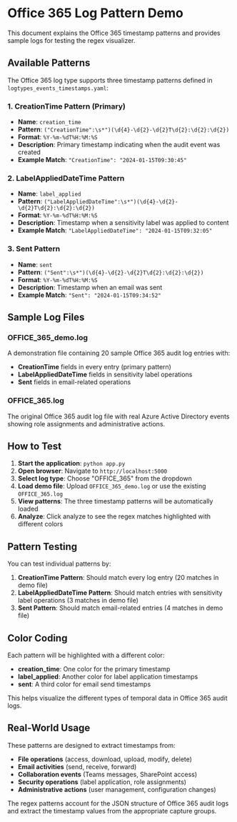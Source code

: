 # Office 365 Log Pattern Demo

This document explains the Office 365 timestamp patterns and provides sample logs for testing the regex visualizer.

## Available Patterns

The Office 365 log type supports three timestamp patterns defined in `logtypes_events_timestamps.yaml`:

### 1. CreationTime Pattern (Primary)
- **Name**: `creation_time`
- **Pattern**: `("CreationTime":\s*")(\d{4}-\d{2}-\d{2}T\d{2}:\d{2}:\d{2})`
- **Format**: `%Y-%m-%dT%H:%M:%S`
- **Description**: Primary timestamp indicating when the audit event was created
- **Example Match**: `"CreationTime": "2024-01-15T09:30:45"`

### 2. LabelAppliedDateTime Pattern
- **Name**: `label_applied`
- **Pattern**: `("LabelAppliedDateTime":\s*")(\d{4}-\d{2}-\d{2}T\d{2}:\d{2}:\d{2})`
- **Format**: `%Y-%m-%dT%H:%M:%S`
- **Description**: Timestamp when a sensitivity label was applied to content
- **Example Match**: `"LabelAppliedDateTime": "2024-01-15T09:32:05"`

### 3. Sent Pattern
- **Name**: `sent`
- **Pattern**: `("Sent":\s*")(\d{4}-\d{2}-\d{2}T\d{2}:\d{2}:\d{2})`
- **Format**: `%Y-%m-%dT%H:%M:%S`
- **Description**: Timestamp when an email was sent
- **Example Match**: `"Sent": "2024-01-15T09:34:52"`

## Sample Log Files

### OFFICE_365_demo.log
A demonstration file containing 20 sample Office 365 audit log entries with:
- **CreationTime** fields in every entry (primary pattern)
- **LabelAppliedDateTime** fields in sensitivity label operations
- **Sent** fields in email-related operations

### OFFICE_365.log
The original Office 365 audit log file with real Azure Active Directory events showing role assignments and administrative actions.

## How to Test

1. **Start the application**: `python app.py`
2. **Open browser**: Navigate to `http://localhost:5000`
3. **Select log type**: Choose "OFFICE_365" from the dropdown
4. **Load demo file**: Upload `OFFICE_365_demo.log` or use the existing `OFFICE_365.log`
5. **View patterns**: The three timestamp patterns will be automatically loaded
6. **Analyze**: Click analyze to see the regex matches highlighted with different colors

## Pattern Testing

You can test individual patterns by:

1. **CreationTime Pattern**: Should match every log entry (20 matches in demo file)
2. **LabelAppliedDateTime Pattern**: Should match entries with sensitivity label operations (3 matches in demo file)
3. **Sent Pattern**: Should match email-related entries (4 matches in demo file)

## Color Coding

Each pattern will be highlighted with a different color:
- **creation_time**: One color for the primary timestamp
- **label_applied**: Another color for label application timestamps  
- **sent**: A third color for email send timestamps

This helps visualize the different types of temporal data in Office 365 audit logs.

## Real-World Usage

These patterns are designed to extract timestamps from:
- **File operations** (access, download, upload, modify, delete)
- **Email activities** (send, receive, forward)
- **Collaboration events** (Teams messages, SharePoint access)
- **Security operations** (label application, role assignments)
- **Administrative actions** (user management, configuration changes)

The regex patterns account for the JSON structure of Office 365 audit logs and extract the timestamp values from the appropriate capture groups.